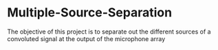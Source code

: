 Multiple-Source-Separation
==========================

The objective of this project is to separate out the different sources of a convoluted signal at the output of the microphone array
